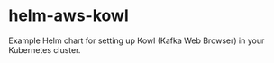 # helm-aws-kowl
Example Helm chart for setting up Kowl (Kafka Web Browser) in your Kubernetes cluster.
